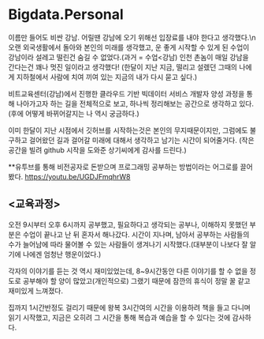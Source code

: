 # Bigdata.Personal

이름만 들어도 비싼 강남. 어릴땐 강남에 오기 위해선 입장료를 내야 한다고 생각했다.\n
오랜 외국생활에서 돌아와 본인의 미래를 생각했고, 운 좋게 시작할 수 있게 된 수업이 강남이라 설레고 떨린건 숨길 수 없었다.(과거 = 수업<강남)
인천 촌놈이 매일 강남을 간다는건 꽤나 멋진 일이라고 생각했다! (한달이 지난 지금, 떨리고 설렜던 그때의 나에게 지하철에서 사람에 치여 끼여 있는 지금의 내가 다시 묻고 싶다.)

비트교육센터(강남)에서 진행한 클라우드 기반 빅데이터 서비스 개발자 양성 과정을 통해 나아가고자 하는 길을 전체적으로 보고, 하나씩 정리해보는 공간으로 생각하고 있다.
(후에 어떻게 바뀌어갈지는 나 역시 궁금하다.)

이미 한달이 지난 시점에서 깃허브를 시작하는것은 본인의 무지때문이지만, 그럼에도 불구하고 걸어왔던 길과 걸어갈 미래에 대해서 생각하고 남기는 시간이 되어줄거다.
(작은 공간을 빌려 github 시작을 도와준 상기씨에게 감사를 드린다.)



**유투브를 통해 비전공자로 돈받으며 프로그래밍 공부하는 방법이라는 어그로를 끌어봤다.
https://youtu.be/UGDJFmqhrW8

## <교육과정>
오전 9시부터 오후 6시까지 공부했고, 필요하다고 생각되는 공부나, 이해하지 못했던 부분은 수업이 끝나고 난 뒤 혼자서 해나갔다. 
시간이 지나며, 남아서 공부하는 사람들의 수가 늘어남에 따라 물어볼 수 있는 사람들이 생겨나기 시작했다.(대부분이 나보다 잘 알기에 나에겐 엄청난 행운이었다.)

각자의 이야기를 듣는 것 역시 재미있었는데, 
8~9시간동안 다른 이야기를 할 수 없을 정도로 공부해야 할 양이 많았고(개인적으로) 
그랬기 때문에 잠깐의 휴식이 정말 꿀 같고 재미있게 느껴졌다.

집까지 1시간반정도 걸리기 때문에 왕복 3시간여의 시간을 이용하려 책을 들고 다니며 읽기 시작했고, 지금은 오히려 그 시간을 통해 복습과 예습을 할 수 있다는 것에 감사하다.
